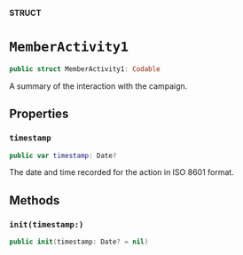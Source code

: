 **STRUCT**

# `MemberActivity1`

```swift
public struct MemberActivity1: Codable
```

A summary of the interaction with the campaign.

## Properties
### `timestamp`

```swift
public var timestamp: Date?
```

The date and time recorded for the action in ISO 8601 format.

## Methods
### `init(timestamp:)`

```swift
public init(timestamp: Date? = nil)
```
